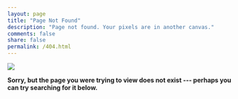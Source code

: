 ```yaml
---
layout: page
title: "Page Not Found"
description: "Page not found. Your pixels are in another canvas."
comments: false
share: false
permalink: /404.html
---  
```

<a href="http://www.devislee.com"><img src="http://www.devislee.com/cat_0.png" /></a>

**Sorry, but the page you were trying to view does not exist --- perhaps you can try searching for it below.**

<script type="text/javascript">
  var GOOG_FIXURL_LANG = 'en';
  var GOOG_FIXURL_SITE = '{{ site.url }}'
</script>
<script type="text/javascript"
  src="//linkhelp.clients.google.com/tbproxy/lh/wm/fixurl.js">
</script>